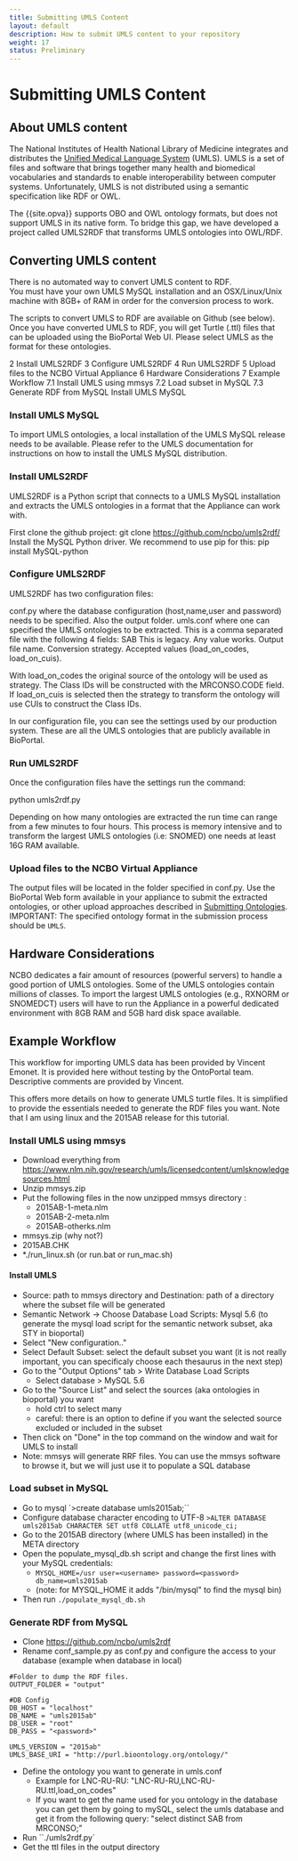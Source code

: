 ```yaml
---
title: Submitting UMLS Content
layout: default
description: How to submit UMLS content to your repository
weight: 17
status: Preliminary
---
```


# Submitting UMLS Content

## About UMLS content

The National Institutes of Health National Library of Medicine 
integrates and distributes the <a href="https://www.nlm.nih.gov/research/umls/index.html">Unified Medical Language System</a> (UMLS). 
UMLS is a set of files and software that brings together many health and biomedical vocabularies and standards to enable interoperability between computer systems. 
Unfortunately, UMLS is not distributed using a semantic specification like RDF or OWL.

The {{site.opva}} supports OBO and OWL ontology formats, 
but does not support UMLS in its native form. 
To bridge this gap, we have developed a project called UMLS2RDF that transforms UMLS ontologies into OWL/RDF.

## Converting UMLS content

There is no automated way to convert UMLS content to RDF.  
You must have your own UMLS MySQL installation 
and an OSX/Linux/Unix machine with 8GB+ of RAM 
in order for the conversion process to work. 

The scripts to convert UMLS to RDF are available on Github (see below).
Once you have converted UMLS to RDF, you will get Turtle (.ttl) files 
that can be uploaded using the BioPortal Web UI. 
Please select UMLS as the format for these ontologies.

2 Install UMLS2RDF
3 Configure UMLS2RDF
4 Run UMLS2RDF
5 Upload files to the NCBO Virtual Appliance
6 Hardware Considerations
7 Example Workflow
7.1 Install UMLS using mmsys
7.2 Load subset in MySQL
7.3 Generate RDF from MySQL
Install UMLS MySQL


### Install UMLS MySQL

To import UMLS ontologies, a local installation of the UMLS MySQL release needs to be available. Please refer to the UMLS documentation for instructions on how to install the UMLS MySQL distribution.

### Install UMLS2RDF

UMLS2RDF is a Python script that connects to a UMLS MySQL installation and extracts the UMLS ontologies in a format that the Appliance can work with.

First clone the github project:
git clone https://github.com/ncbo/umls2rdf/
Install the MySQL Python driver. We recommend to use pip for this:
pip install MySQL-python

### Configure UMLS2RDF
UMLS2RDF has two configuration files:

conf.py where the database configuration (host,name,user and password) needs to be specified. Also the output folder.
umls.conf where one can specified the UMLS ontologies to be extracted. This is a comma separated file with the following 4 fields:
SAB
This is legacy. Any value works.
Output file name.
Conversion strategy. Accepted values (load_on_codes, load_on_cuis).

With load_on_codes the original source of the ontology will be used as strategy. The Class IDs will be constructed with the MRCONSO.CODE field. If load_on_cuis is selected then the strategy to transform the ontology will use CUIs to construct the Class IDs.

In our configuration file, you can see the settings used by our production system. These are all the UMLS ontologies that are publicly available in BioPortal.

### Run UMLS2RDF

Once the configuration files have the settings run the command:

python umls2rdf.py

Depending on how many ontologies are extracted the run time can range from a few minutes to four hours. This process is memory intensive and to transform the largest UMLS ontologies (i.e: SNOMED) one needs at least 16G RAM available.

### Upload files to the NCBO Virtual Appliance
The output files will be located in the folder specified in conf.py. 
Use the BioPortal Web form available in your appliance to submit the extracted ontologies, 
or other upload approaches described in <a href="submitting_ontologies">Submitting Ontologies</a>. 
IMPORTANT: The specified ontology format in the submission process should be `UMLS`.

## Hardware Considerations

NCBO dedicates a fair amount of resources (powerful servers) to handle a good portion of UMLS ontologies. Some of the UMLS ontologies contain millions of classes. To import the largest UMLS ontologies (e.g., RXNORM or SNOMEDCT) users will have to run the Appliance in a powerful dedicated environment with 8GB RAM and 5GB hard disk space available.

## Example Workflow

This workflow for importing UMLS data has been provided by Vincent Emonet. 
It is provided here without testing by the OntoPortal team. 
Descriptive comments are provided by Vincent.

This offers more details on how to generate UMLS turtle files. 
It is simplified to provide the essentials needed to generate the RDF files you want. 
Note that I am using linux and the 2015AB release for this tutorial.

### Install UMLS using mmsys

* Download everything from https://www.nlm.nih.gov/research/umls/licensedcontent/umlsknowledgesources.html
* Unzip mmsys.zip
* Put the following files in the now unzipped mmsys directory :
  * 2015AB-1-meta.nlm
  * 2015AB-2-meta.nlm
  * 2015AB-otherks.nlm
* mmsys.zip (why not?)
* 2015AB.CHK
* *./run_linux.sh (or run.bat or run_mac.sh)

#### Install UMLS

* Source: path to mmsys directory and Destination: path of a directory where the subset file will be generated
* Semantic Network -> Choose Database Load Scripts: Mysql 5.6 (to generate the mysql load script for the semantic network subset, aka STY in bioportal)
* Select "New configuration.."
* Select Default Subset: select the default subset you want (it is not really important, 
you can specificaly choose each thesaurus in the next step)
* Go to the "Output Options" tab > Write Database Load Scripts
  * Select database > MySQL 5.6
* Go to the "Source List" and select the sources (aka ontologies in bioportal) you want
  * hold ctrl to select many
  * careful: there is an option to define if you want the selected source excluded or included in the subset
* Then click on "Done" in the top command on the window and wait for UMLS to install
* Note: mmsys will generate RRF files. You can use the mmsys software to browse it, 
but we will just use it to populate a SQL database

### Load subset in MySQL

* Go to mysql
  `>create database umls2015ab;``
* Configure database character encoding to UTF-8
  `>ALTER DATABASE umls2015ab CHARACTER SET utf8 COLLATE utf8_unicode_ci;`
* Go to the 2015AB directory (where UMLS has been installed) in the META directory
* Open the populate_mysql_db.sh script and change the first lines with your MySQL credentials:
  * `MYSQL_HOME=/usr user=<username> password=<password> db_name=umls2015ab`
  * (note: for MYSQL_HOME it adds "/bin/mysql" to find the mysql bin)
* Then run `./populate_mysql_db.sh`

### Generate RDF from MySQL

* Clone https://github.com/ncbo/umls2rdf
* Rename conf_sample.py as conf.py and configure the access to your database (example when database in local)

```
#Folder to dump the RDF files.
OUTPUT_FOLDER = "output"

#DB Config
DB_HOST = "localhost"
DB_NAME = "umls2015ab"
DB_USER = "root"
DB_PASS = "<password>"

UMLS_VERSION = "2015ab"
UMLS_BASE_URI = "http://purl.bioontology.org/ontology/"
```

* Define the ontology you want to generate in umls.conf
  * Example for LNC-RU-RU: "LNC-RU-RU,LNC-RU-RU.ttl,load_on_codes"
  * If you want to get the name used for you ontology in the database you can get them by going to mySQL, select the umls database and get it from the following query: "select distinct SAB from MRCONSO;"
* Run ``./umls2rdf.py`
* Get the ttl files in the output directory